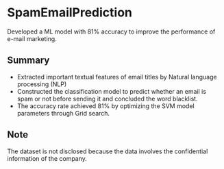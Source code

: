# SpamEmailPrediction
Developed a ML model with 81% accuracy to improve the performance of e-mail marketing.

## Summary
- Extracted important textual features of email titles by Natural language processing (NLP)
- Constructed the classification model to predict whether an email is spam or not before sending it and concluded the word blacklist.
- The accuracy rate achieved 81% by optimizing the SVM model parameters through Grid search. 

## Note
The dataset is not disclosed because the data involves the confidential information of the company.
